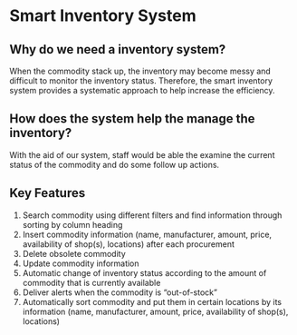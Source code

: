 # Smart Inventory System
## Why do we need a inventory system?
When the commodity stack up, the inventory may become messy and difficult to monitor the inventory status. Therefore, the smart inventory system provides a systematic approach to help increase the efficiency. 

## How does the system help the manage the inventory?
With the aid of our system, staff would be able the examine the current status of the commodity and do some follow up actions. 

## Key Features
1. Search commodity using different filters and find information through sorting by column heading 
2. Insert commodity information (name, manufacturer, amount, price, availability of shop(s), locations) after each
procurement
3. Delete obsolete commodity
4. Update commodity information
5. Automatic change of inventory status according to the amount of commodity that is currently available
6. Deliver alerts when the commodity is “out-of-stock”
7. Automatically sort commodity and put them in certain locations by its information (name, manufacturer, amount, price, availability of shop(s), locations)

##
